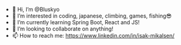- 👋 Hi, I’m @Bluskyo
- 👀 I’m interested in coding, japanese, climbing, games, fishing😎
- 🌱 I’m currently learning Spring Boot, React and JS!
- 💞️ I’m looking to collaborate on anything!
- 📫 How to reach me: https://www.linkedin.com/in/isak-mikalsen/

<!---
Bluskyo/Bluskyo is a ✨ special ✨ repository because its `README.md` (this file) appears on your GitHub profile.
You can click the Preview link to take a look at your changes.
